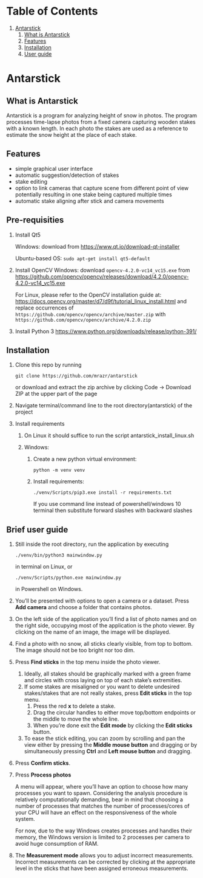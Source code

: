 
# Table of Contents

1.  [Antarstick](#org5f95da3)
    1.  [What is Antarstick](#org7aba648)
    2.  [Features](#orgd78e9ac)
    3.  [Installation](#org233d2ed)
    4.  [User guide](#org62d4578)


<a id="org5f95da3"></a>

# Antarstick


<a id="org7aba648"></a>

## What is Antarstick

Antarstick is a program for analyzing height of snow in photos. The program processes time-lapse
photos from a fixed camera capturing wooden stakes with a known length. In each photo the stakes are
used as a reference to estimate the snow height at the place of each stake.


<a id="orgd78e9ac"></a>

## Features

-   simple graphical user interface
-   automatic suggestion/detection of stakes
-   stake editing
-   option to link cameras that capture scene from different point of view potentially
    resulting in one stake being captured multiple times
-   automatic stake aligning after stick and camera movements


<a id="org233d2ed"></a>

## Pre-requisities
1. Install Qt5
   
    Windows: download from https://www.qt.io/download-qt-installer
   
    Ubuntu-based OS: `sudo apt-get install qt5-default`
    
2. Install OpenCV
    Windows: download `opencv-4.2.0-vc14_vc15.exe` from https://github.com/opencv/opencv/releases/download/4.2.0/opencv-4.2.0-vc14_vc15.exe
    
    For Linux, please refer to the OpenCV installation guide at: https://docs.opencv.org/master/d7/d9f/tutorial_linux_install.html
    and replace occurrences of `https://github.com/opencv/opencv/archive/master.zip` with `https://github.com/opencv/opencv/archive/4.2.0.zip`
   
3. Install Python 3
    https://www.python.org/downloads/release/python-391/

## Installation

1.  Clone this repo by running
    
        git clone https://github.com/mrazr/antarstick
    
    or download and extract the zip archive by clicking Code -> Download ZIP at the upper part of the page

2.  Navigate terminal/command line to the root directory(antarstick) of the project

3.  Install requirements
    1.  On Linux it should suffice to run the script antarstick\_install\_linux.sh
    
    2.  Windows:
        1.  Create a new python virtual environment:
            
                python -m venv venv
        
        2.  Install requirements:
            
                ./venv/Scripts/pip3.exe install -r requirements.txt
            
            If you use command line instead of powershell/windows 10 terminal then substitute forward slashes
            with backward slashes


<a id="org62d4578"></a>

## Brief user guide

1.  Still inside the root directory, run the application by executing
    
        ./venv/bin/python3 mainwindow.py
    
    in terminal on Linux, or
    
        ./venv/Scripts/python.exe mainwindow.py
    
    in Powershell on Windows.
    

2.  You&rsquo;ll be presented with options to open a camera or a dataset. Press **Add camera** and choose a folder
    that contains photos.
3.  On the left side of the application you&rsquo;ll find a list of photo names and on the right side, occupying
    most of the application is the photo viewer. By clicking on the name of an image, the image will be
    displayed.
4.  Find a photo with no snow, all sticks clearly visible, from top to bottom. The image should not be too bright nor too dim.
5.  Press **Find sticks** in the top menu inside the photo viewer.
    1.  Ideally, all stakes should be graphically marked with a green frame and circles with cross laying on top of each stake&rsquo;s extremities.
    2.  If some stakes are misaligned or you want to delete undesired stakes/stakes that are not really stakes,
        press **Edit sticks** in the top menu.
        1.  Press the red **x** to delete a stake.
        2.  Drag the circular handles to either move top/bottom endpoints or the middle to move the whole line.
        3.  When you&rsquo;re done exit the **Edit mode** by clicking the **Edit sticks** button.
    3.  To ease the stick editing, you can zoom by scrolling and pan the view either by pressing the **Middle mouse button** and dragging or by simultaneously pressing **Ctrl** and **Left mouse button** and dragging.
6.  Press **Confirm sticks**.
7.  Press **Process photos**
    
    A menu will appear, where you&rsquo;ll have an option to choose how many processes you want to spawn.
    Considering the analysis procedure is relatively computationally demanding, bear in mind that choosing a number of processes that matches the number of processes/cores of your CPU will have an effect on the responsiveness of the whole system.
    
    For now, due to the way Windows creates processes and handles their memory, the Windows version is limited to 2
    processes per camera to avoid huge consumption of RAM.
8. The **Measurement mode** allows you to adjust incorrect measurements. Incorrect measurements can be corrected by clicking at the appropriate level in the sticks that have been assigned erroneous measurements.


